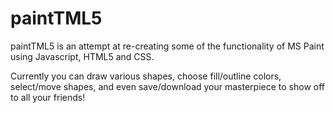 # paintTML5

paintTML5 is an attempt at re-creating some of the functionality of MS Paint using Javascript, HTML5 and CSS.

Currently you can draw various shapes, choose fill/outline colors, select/move shapes, and even save/download your masterpiece to show off to all your friends!
